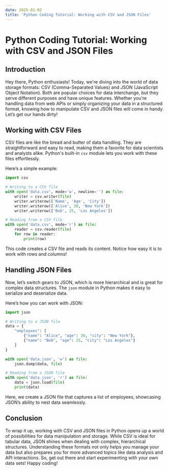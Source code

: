 ```yaml
---
date: 2025-01-02
title: 'Python Coding Tutorial: Working with CSV and JSON Files'
---
```


# Python Coding Tutorial: Working with CSV and JSON Files

## Introduction

Hey there, Python enthusiasts! Today, we're diving into the world of data storage formats: CSV (Comma-Separated Values) and JSON (JavaScript Object Notation). Both are popular choices for data interchange, but they serve different purposes and have unique features. Whether you're handling data from web APIs or simply organizing your data in a structured format, knowing how to manipulate CSV and JSON files will come in handy. Let’s get our hands dirty!

<!-- more -->
## Working with CSV Files

CSV files are like the bread and butter of data handling. They are straightforward and easy to read, making them a favorite for data scientists and analysts alike. Python's built-in `csv` module lets you work with these files effortlessly.

Here’s a simple example:

```python
import csv

# Writing to a CSV file
with open('data.csv', mode='w', newline='') as file:
    writer = csv.writer(file)
    writer.writerow(['Name', 'Age', 'City'])
    writer.writerow(['Alice', 30, 'New York'])
    writer.writerow(['Bob', 25, 'Los Angeles'])

# Reading from a CSV file
with open('data.csv', mode='r') as file:
    reader = csv.reader(file)
    for row in reader:
        print(row)
```

This code creates a CSV file and reads its content. Notice how easy it is to work with rows and columns!

## Handling JSON Files

Now, let’s switch gears to JSON, which is more hierarchical and is great for complex data structures. The `json` module in Python makes it easy to serialize and deserialize data.

Here’s how you can work with JSON:

```python
import json

# Writing to a JSON file
data = {
    "employees": [
        {"name": "Alice", "age": 30, "city": "New York"},
        {"name": "Bob", "age": 25, "city": "Los Angeles"}
    ]
}

with open('data.json', 'w') as file:
    json.dump(data, file)

# Reading from a JSON file
with open('data.json', 'r') as file:
    data = json.load(file)
    print(data)
```

Here, we create a JSON file that captures a list of employees, showcasing JSON’s ability to nest data seamlessly.

## Conclusion

To wrap it up, working with CSV and JSON files in Python opens up a world of possibilities for data manipulation and storage. While CSV is ideal for tabular data, JSON shines when dealing with complex, hierarchical structures. Understanding these formats not only helps you manage your data but also prepares you for more advanced topics like data analysis and API interactions. So, get out there and start experimenting with your own data sets! Happy coding!